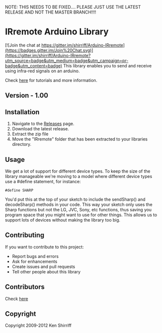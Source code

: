 NOTE: THIS NEEDS TO BE FIXED.... PLEASE JUST USE THE LATEST RELEASE AND NOT THE MASTER BRANCH!!!!
# IRremote Arduino Library

[![Join the chat at https://gitter.im/shirriff/Arduino-IRremote](https://badges.gitter.im/Join%20Chat.svg)](https://gitter.im/shirriff/Arduino-IRremote?utm_source=badge&utm_medium=badge&utm_campaign=pr-badge&utm_content=badge)
This library enables you to send and receive using infra-red signals on an arduino.

Check [here](http://shirriff.github.io/Arduino-IRremote/) for tutorials and more information.

## Version - 1.00

## Installation
1. Navigate to the [Releases](https://github.com/shirriff/Arduino-IRremote/releases) page.
2. Download the latest release.
3. Extract the zip file
4. Move the "IRremote" folder that has been extracted to your libraries directory.

## Usage
We get a lot of support for different device types. To keep the size of the library manageable we're moving to a model where different device types use a #define statement, for instance:

```#define SHARP```

You'd put this at the top of your sketch to include the sendSharp() and decodeSharp() methods in your code. This way your sketch only uses the Sharp functions but not the LG, JVC, Sony, etc functions, thus saving you program space that you might want to use for other things. This allows us to support lots of devices without making the library too big.

## Contributing
If you want to contribute to this project:
- Report bugs and errors
- Ask for enhancements
- Create issues and pull requests
- Tell other people about this library

## Contributors
Check [here](Contributors.md)

## Copyright
Copyright 2009-2012 Ken Shirriff
